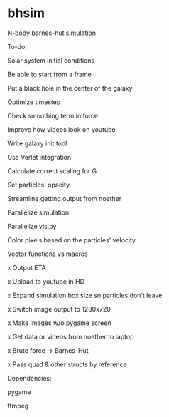 bhsim
=====

N-body barnes-hut simulation

To-do:

Solar system initial conditions

Be able to start from a frame

Put a black hole in the center of the galaxy

Optimize timestep

Check smoothing term in force

Improve how videos look on youtube

Write galaxy init tool

Use Verlet integration

Calculate correct scaling for G

Set particles' opacity

Streamline getting output from noether

Parallelize simulation

Parallelize vis.py

Color pixels based on the particles' velocity

Vector functions vs macros

x Output ETA

x Upload to youtube in HD

x Expand simulation box size so particles don't leave

x Switch image output to 1280x720

x Make images w/o pygame screen

x Get data or videos from noether to laptop

x Brute force -> Barnes-Hut

x Pass quad & other structs by reference

Dependencies:

pygame

ffmpeg
